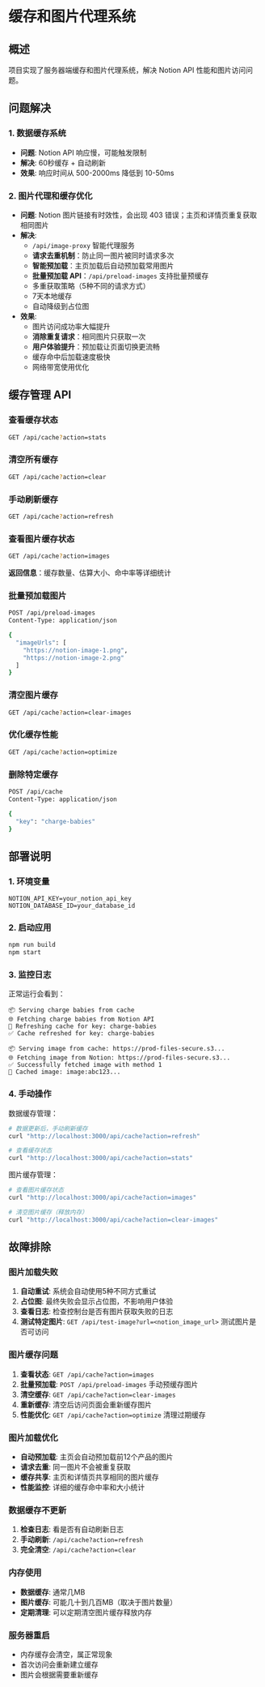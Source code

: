 # 缓存和图片代理系统

## 概述

项目实现了服务器端缓存和图片代理系统，解决 Notion API 性能和图片访问问题。

## 问题解决

### 1. 数据缓存系统
- **问题**: Notion API 响应慢，可能触发限制
- **解决**: 60秒缓存 + 自动刷新
- **效果**: 响应时间从 500-2000ms 降低到 10-50ms

### 2. 图片代理和缓存优化
- **问题**: Notion 图片链接有时效性，会出现 403 错误；主页和详情页重复获取相同图片
- **解决**: 
  - `/api/image-proxy` 智能代理服务
  - **请求去重机制**：防止同一图片被同时请求多次
  - **智能预加载**：主页加载后自动预加载常用图片
  - **批量预加载 API**：`/api/preload-images` 支持批量预缓存
  - 多重获取策略（5种不同的请求方式）
  - 7天本地缓存
  - 自动降级到占位图
- **效果**: 
  - 图片访问成功率大幅提升
  - **消除重复请求**：相同图片只获取一次
  - **用户体验提升**：预加载让页面切换更流畅
  - 缓存命中后加载速度极快
  - 网络带宽使用优化

## 缓存管理 API

### 查看缓存状态
```bash
GET /api/cache?action=stats
```

### 清空所有缓存
```bash
GET /api/cache?action=clear
```

### 手动刷新缓存
```bash
GET /api/cache?action=refresh
```

### 查看图片缓存状态
```bash
GET /api/cache?action=images
```
**返回信息**：缓存数量、估算大小、命中率等详细统计

### 批量预加载图片
```bash
POST /api/preload-images
Content-Type: application/json

{
  "imageUrls": [
    "https://notion-image-1.png",
    "https://notion-image-2.png"
  ]
}
```

### 清空图片缓存
```bash
GET /api/cache?action=clear-images
```

### 优化缓存性能
```bash
GET /api/cache?action=optimize
```

### 删除特定缓存
```bash
POST /api/cache
Content-Type: application/json

{
  "key": "charge-babies"
}
```

## 部署说明

### 1. 环境变量
```env
NOTION_API_KEY=your_notion_api_key
NOTION_DATABASE_ID=your_database_id
```

### 2. 启动应用
```bash
npm run build
npm start
```

### 3. 监控日志
正常运行会看到：
```
📦 Serving charge babies from cache
🌐 Fetching charge babies from Notion API  
🔄 Refreshing cache for key: charge-babies
✅ Cache refreshed for key: charge-babies

📦 Serving image from cache: https://prod-files-secure.s3...
🌐 Fetching image from Notion: https://prod-files-secure.s3...
✅ Successfully fetched image with method 1
📸 Cached image: image:abc123...
```

### 4. 手动操作
数据缓存管理：
```bash
# 数据更新后，手动刷新缓存
curl "http://localhost:3000/api/cache?action=refresh"

# 查看缓存状态
curl "http://localhost:3000/api/cache?action=stats"
```

图片缓存管理：
```bash
# 查看图片缓存状态
curl "http://localhost:3000/api/cache?action=images"

# 清空图片缓存（释放内存）
curl "http://localhost:3000/api/cache?action=clear-images"
```

## 故障排除

### 图片加载失败
1. **自动重试**: 系统会自动使用5种不同方式重试
2. **占位图**: 最终失败会显示占位图，不影响用户体验
3. **查看日志**: 检查控制台是否有图片获取失败的日志
4. **测试特定图片**: `GET /api/test-image?url=<notion_image_url>` 测试图片是否可访问

### 图片缓存问题
1. **查看状态**: `GET /api/cache?action=images`
2. **批量预加载**: `POST /api/preload-images` 手动预缓存图片
3. **清空缓存**: `GET /api/cache?action=clear-images`
4. **重新缓存**: 清空后访问页面会重新缓存图片
5. **性能优化**: `GET /api/cache?action=optimize` 清理过期缓存

### 图片加载优化
- **自动预加载**: 主页会自动预加载前12个产品的图片
- **请求去重**: 同一图片不会被重复获取
- **缓存共享**: 主页和详情页共享相同的图片缓存
- **性能监控**: 详细的缓存命中率和大小统计

### 数据缓存不更新
1. **检查日志**: 看是否有自动刷新日志
2. **手动刷新**: `/api/cache?action=refresh`
3. **完全清空**: `/api/cache?action=clear`

### 内存使用
- **数据缓存**: 通常几MB
- **图片缓存**: 可能几十到几百MB（取决于图片数量）
- **定期清理**: 可以定期清空图片缓存释放内存

### 服务器重启
- 内存缓存会清空，属正常现象
- 首次访问会重新建立缓存
- 图片会根据需要重新缓存